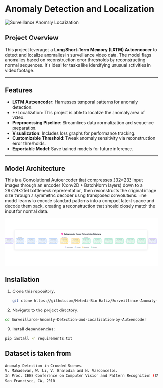 # Anomaly Detection and Localization

![Surveillance Anomaly Localization](results/output.gif "anomaly sample")

## Project Overview

This project leverages a **Long Short-Term Memory (LSTM) Autoencoder** to detect and localize anomalies in surveillance video data. The model flags anomalies based on reconstruction error thresholds by reconstructing normal sequences. It's ideal for tasks like identifying unusual activities in video footage.

---

## Features

- **LSTM Autoencoder**: Harnesses temporal patterns for anomaly detection.
- **Localization: This project is able to localize the anomaly area of video.  
- **Preprocessing Pipeline**: Streamlines data normalization and sequence preparation.
- **Visualization**: Includes loss graphs for performance tracking.
- **Customizable Threshold**: Tweak anomaly sensitivity via reconstruction error thresholds.
- **Exportable Model**: Save trained models for future inference.

---

## Model Architecture
This is a Convolutional Autoencoder that compresses 232×232 input images through an encoder (Conv2D + BatchNorm layers) down to a 29×29×256 bottleneck representation, then reconstructs the original image size through a symmetric decoder using transposed convolutions. The model learns to encode standard patterns into a compact latent space and decode them back, creating a reconstruction that should closely match the input for normal data.

![Model architecture](results/model_architecture.png "Architecture of Autoencoder")



## Installation

1. Clone this repository:
   ```bash
   git clone https://github.com/Mehedi-Bin-Hafiz/Surveillance-Anomaly-Detection-and-Localization-by-Autoencoder.git

2. Navigate to the project directory:

```bash
cd Surveillance-Anomaly-Detection-and-Localization-by-Autoencoder

```

3. Install dependencies:

```bash
pip install -r requirements.txt

```

## Dataset is taken from

```bash
Anomaly Detection in Crowded Scenes.
V. Mahadevan, W. Li, V. Bhalodia and N. Vasconcelos.
In Proc. IEEE Conference on Computer Vision and Pattern Recognition (CVPR), 
San Francisco, CA, 2010
```